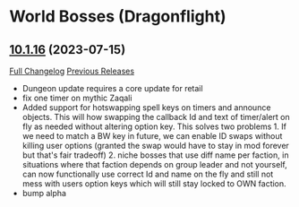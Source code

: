 # <DBM> World Bosses (Dragonflight)

## [10.1.16](https://github.com/DeadlyBossMods/DBM-Retail/tree/10.1.16) (2023-07-15)
[Full Changelog](https://github.com/DeadlyBossMods/DBM-Retail/compare/10.1.15...10.1.16) [Previous Releases](https://github.com/DeadlyBossMods/DBM-Retail/releases)

- Dungeon update requires a core update for retail  
- fix one timer on mythic Zaqali  
- Added support for hotswapping spell keys on timers and announce objects. This will how swapping the callback Id and text of timer/alert on fly as needed without altering option key. This solves two problems 1. If we need to match a BW key in future, we can enable ID swaps without killing user options (granted the swap would have to stay in mod forever but that's fair tradeoff) 2. niche bosses that use diff name per faction, in situations where that faction depends on group leader and not yourself, can now functionally use correct Id and name on the fly and still not mess with users option keys which will still stay locked to OWN faction.  
- bump alpha  
